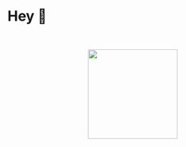 # Hey :space_invader:

<br/>
<p align="center">
  <a href="https://github.com/yazui/" >
    <img height="180em" src="https://github-readme-stats.vercel.app/api?username=yazui&theme=vue&show_icons=true" />
  </a>
 </p>
<br/>
